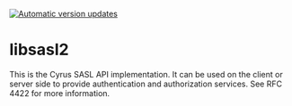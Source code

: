 [![Automatic version updates](https://github.com/ZOSOpenTools/libsasl2port/actions/workflows/bump.yml/badge.svg)](https://github.com/ZOSOpenTools/libsasl2port/actions/workflows/bump.yml)

# libsasl2

This is the Cyrus SASL API implementation. It can be used on the client or server side to provide authentication and authorization services. See RFC 4422 for more information.
